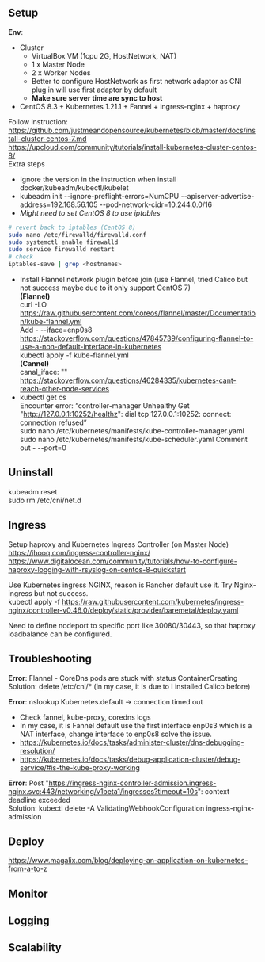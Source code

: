 ## Setup
**Env**:  
- Cluster
  - VirtualBox VM (1cpu 2G, HostNetwork, NAT)
  - 1 x Master Node 
  - 2 x Worker Nodes
  - Better to configure HostNetwork as first network adaptor as CNI plug in will use first adaptor by default
  - **Make sure server time are sync to host**
- CentOS 8.3 + Kubernetes 1.21.1 + Fannel + ingress-nginx + haproxy  

Follow instruction:  
https://github.com/justmeandopensource/kubernetes/blob/master/docs/install-cluster-centos-7.md  
https://upcloud.com/community/tutorials/install-kubernetes-cluster-centos-8/  
Extra steps
-	Ignore the version in the instruction when install docker/kubeadm/kubectl/kubelet
-	kubeadm init --ignore-preflight-errors=NumCPU --apiserver-advertise-address=192.168.56.105 --pod-network-cidr=10.244.0.0/16
-	*Might need to set CentOS 8 to use iptables*  
```sh
# revert back to iptables (CentOS 8)
sudo nano /etc/firewalld/firewalld.conf
sudo systemctl enable firewalld
sudo service firewalld restart
# check
iptables-save | grep <hostnames>
```
-	Install Flannel network plugin before join (use Flannel, tried Calico but not success maybe due to it only support CentOS 7)  
**(Flannel)**  
curl -LO https://raw.githubusercontent.com/coreos/flannel/master/Documentation/kube-flannel.yml  
Add - --iface=enp0s8  
https://stackoverflow.com/questions/47845739/configuring-flannel-to-use-a-non-default-interface-in-kubernetes  
kubectl apply -f kube-flannel.yml  
**(Cannel)**  
canal_iface: ""  
https://stackoverflow.com/questions/46284335/kubernetes-cant-reach-other-node-services  
-	kubectl get cs  
Encounter error: “controller-manager   Unhealthy   Get "http://127.0.0.1:10252/healthz": dial tcp 127.0.0.1:10252: connect: connection refused”  
sudo nano /etc/kubernetes/manifests/kube-controller-manager.yaml  
sudo nano /etc/kubernetes/manifests/kube-scheduler.yaml
Comment out - --port=0  

## Uninstall  
kubeadm reset  
sudo rm /etc/cni/net.d  

## Ingress
Setup haproxy and Kubernetes Ingress Controller (on Master Node)  
https://jhooq.com/ingress-controller-nginx/
https://www.digitalocean.com/community/tutorials/how-to-configure-haproxy-logging-with-rsyslog-on-centos-8-quickstart  

Use Kubernetes ingress NGINX, reason is Rancher default use it. Try Nginx-ingress but not success.  
kubectl apply -f https://raw.githubusercontent.com/kubernetes/ingress-nginx/controller-v0.46.0/deploy/static/provider/baremetal/deploy.yaml  

Need to define nodeport to specific port like 30080/30443, so that haproxy loadbalance can be configured.  

## Troubleshooting
**Error**: Flannel - CoreDns pods are stuck with status ContainerCreating  
Solution: delete /etc/cni/* (in my case, it is due to I installed Calico before)  

**Error**: nslookup Kubernetes.default -> connection timed out  
- Check fannel, kube-proxy, coredns logs
- In my case, it is Fannel default use the first interface enp0s3 which is a NAT interface, change interface to enp0s8 solve the issue.
- https://kubernetes.io/docs/tasks/administer-cluster/dns-debugging-resolution/
- https://kubernetes.io/docs/tasks/debug-application-cluster/debug-service/#is-the-kube-proxy-working
	
**Error**: Post "https://ingress-nginx-controller-admission.ingress-nginx.svc:443/networking/v1beta1/ingresses?timeout=10s": context deadline exceeded  
Solution:	kubectl delete -A ValidatingWebhookConfiguration ingress-nginx-admission

## Deploy
https://www.magalix.com/blog/deploying-an-application-on-kubernetes-from-a-to-z

## Monitor
## Logging
## Scalability
